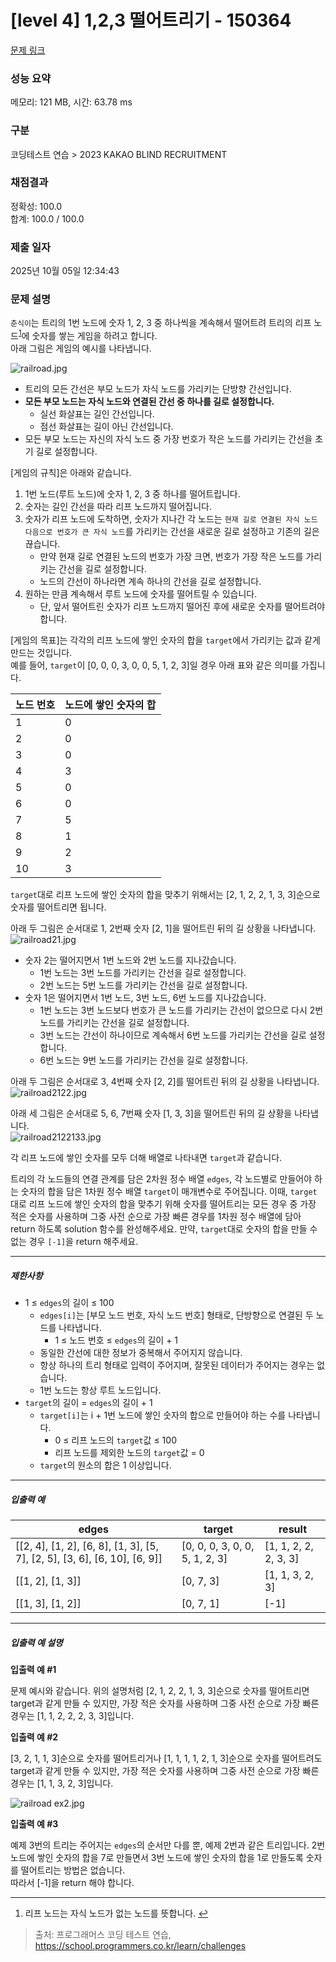# [level 4] 1,2,3 떨어트리기 - 150364 

[문제 링크](https://school.programmers.co.kr/learn/courses/30/lessons/150364) 

### 성능 요약

메모리: 121 MB, 시간: 63.78 ms

### 구분

코딩테스트 연습 > 2023 KAKAO BLIND RECRUITMENT

### 채점결과

정확성: 100.0<br/>합계: 100.0 / 100.0

### 제출 일자

2025년 10월 05일 12:34:43

### 문제 설명

<p><code>춘식이</code>는 트리의 1번 노드에 숫자 1, 2, 3 중 하나씩을 계속해서 떨어트려 트리의 리프 노드<sup id="fnref1"><a href="#fn1">1</a></sup>에 숫자를 쌓는 게임을 하려고 합니다. <br>
아래 그림은 게임의 예시를 나타냅니다.</p>

<p><img src="https://grepp-programmers.s3.ap-northeast-2.amazonaws.com/files/production/8c0e537f-10d8-470b-b034-a9f532e2ccee/railload.jpg" title="" alt="railroad.jpg"></p>

<ul>
<li>트리의 모든 간선은 부모 노드가 자식 노드를 가리키는 단방향 간선입니다.</li>
<li><strong>모든 부모 노드는 자식 노드와 연결된 간선 중 하나를 길로 설정합니다.</strong>

<ul>
<li>실선 화살표는 길인 간선입니다.</li>
<li>점선 화살표는 길이 아닌 간선입니다.</li>
</ul></li>
<li>모든 부모 노드는 자신의 자식 노드 중 가장 번호가 작은 노드를 가리키는 간선을 초기 길로 설정합니다.</li>
</ul>

<p>[게임의 규칙]은 아래와 같습니다.</p>

<ol>
<li>1번 노드(루트 노드)에 숫자 1, 2, 3 중 하나를 떨어트립니다.</li>
<li>숫자는 길인 간선을 따라 리프 노드까지 떨어집니다.</li>
<li>숫자가 리프 노드에 도착하면, 숫자가 지나간 각 노드는 <code>현재 길로 연결된 자식 노드 다음으로 번호가 큰 자식 노드</code>를 가리키는 간선을 새로운 길로 설정하고 기존의 길은 끊습니다. 

<ul>
<li>만약 현재 길로 연결된 노드의 번호가 가장 크면, 번호가 가장 작은 노드를 가리키는 간선을 길로 설정합니다.</li>
<li>노드의 간선이 하나라면 계속 하나의 간선을 길로 설정합니다.</li>
</ul></li>
<li>원하는 만큼 계속해서 루트 노드에 숫자를 떨어트릴 수 있습니다.

<ul>
<li>단, 앞서 떨어트린 숫자가 리프 노드까지 떨어진 후에 새로운 숫자를 떨어트려야 합니다.</li>
</ul></li>
</ol>

<p>[게임의 목표]는 각각의 리프 노드에 쌓인 숫자의 합을 <code>target</code>에서 가리키는 값과 같게 만드는 것입니다.<br>
예를 들어, <code>target</code>이 [0, 0, 0, 3, 0, 0, 5, 1, 2, 3]일 경우 아래 표와 같은 의미를 가집니다.</p>
<table class="table">
        <thead><tr>
<th>노드 번호</th>
<th>노드에 쌓인 숫자의 합</th>
</tr>
</thead>
        <tbody><tr>
<td>1</td>
<td>0</td>
</tr>
<tr>
<td>2</td>
<td>0</td>
</tr>
<tr>
<td>3</td>
<td>0</td>
</tr>
<tr>
<td>4</td>
<td>3</td>
</tr>
<tr>
<td>5</td>
<td>0</td>
</tr>
<tr>
<td>6</td>
<td>0</td>
</tr>
<tr>
<td>7</td>
<td>5</td>
</tr>
<tr>
<td>8</td>
<td>1</td>
</tr>
<tr>
<td>9</td>
<td>2</td>
</tr>
<tr>
<td>10</td>
<td>3</td>
</tr>
</tbody>
      </table>
<p><code>target</code>대로 리프 노드에 쌓인 숫자의 합을 맞추기 위해서는 [2, 1, 2, 2, 1, 3, 3]순으로 숫자를 떨어트리면 됩니다.</p>

<p>아래 두 그림은 순서대로 1, 2번째 숫자 [2, 1]을 떨어트린 뒤의 길 상황을 나타냅니다.<br>
<img src="https://grepp-programmers.s3.ap-northeast-2.amazonaws.com/files/production/93b09e90-73db-4ec8-851c-66fb4bf428a8/railroad21.jpg" title="" alt="railroad21.jpg"></p>

<ul>
<li>숫자 2는 떨어지면서 1번 노드와 2번 노드를 지나갔습니다. 

<ul>
<li>1번 노드는 3번 노드를 가리키는 간선을 길로 설정합니다.</li>
<li>2번 노드는 5번 노드를 가리키는 간선을 길로 설정합니다.</li>
</ul></li>
<li>숫자 1은 떨어지면서 1번 노드, 3번 노드, 6번 노드를 지나갔습니다.

<ul>
<li>1번 노드는 3번 노드보다 번호가 큰 노드를 가리키는 간선이 없으므로 다시 2번 노드를 가리키는 간선을 길로 설정합니다.</li>
<li>3번 노드는 간선이 하나이므로 계속해서 6번 노드를 가리키는 간선을 길로 설정합니다.</li>
<li>6번 노드는 9번 노드를 가리키는 간선을 길로 설정합니다.</li>
</ul></li>
</ul>

<p>아래 두 그림은 순서대로 3, 4번째 숫자 [2, 2]를 떨어트린 뒤의 길 상황을 나타냅니다.<br>
<img src="https://grepp-programmers.s3.ap-northeast-2.amazonaws.com/files/production/fc3a6a07-1a1e-41b7-9ce8-d08113d42a2c/railroad2122.jpg" title="" alt="railroad2122.jpg"></p>

<p>아래 세 그림은 순서대로 5, 6, 7번째 숫자 [1, 3, 3]을 떨어트린 뒤의 길 상황을 나타냅니다.<br>
<img src="https://grepp-programmers.s3.ap-northeast-2.amazonaws.com/files/production/791e4e74-7017-44b2-93e6-68503e1f24a1/railroad2122133.jpg" title="" alt="railroad2122133.jpg"></p>

<p>각 리프 노드에 쌓인 숫자를 모두 더해 배열로 나타내면 <code>target</code>과 같습니다.</p>

<p>트리의 각 노드들의 연결 관계를 담은 2차원 정수 배열 <code>edges</code>, 각 노드별로 만들어야 하는 숫자의 합을 담은 1차원 정수 배열 <code>target</code>이 매개변수로 주어집니다. 이때, <code>target</code> 대로 리프 노드에 쌓인 숫자의 합을 맞추기 위해 숫자를 떨어트리는 모든 경우 중 가장 적은 숫자를 사용하며 그중 사전 순으로 가장 빠른 경우를 1차원 정수 배열에 담아 return 하도록 solution 함수를 완성해주세요. 만약, <code>target</code>대로 숫자의 합을 만들 수 없는 경우 <code>[-1]</code>을 return 해주세요.</p>

<hr>

<h5>제한사항</h5>

<ul>
<li>1 ≤ <code>edges</code>의 길이 ≤ 100

<ul>
<li><code>edges[i]</code>는 [부모 노드 번호, 자식 노드 번호] 형태로, 단방향으로 연결된 두 노드를 나타냅니다.

<ul>
<li>1 ≤ 노드 번호 ≤ <code>edges</code>의 길이 + 1</li>
</ul></li>
<li>동일한 간선에 대한 정보가 중복해서 주어지지 않습니다.</li>
<li>항상 하나의 트리 형태로 입력이 주어지며, 잘못된 데이터가 주어지는 경우는 없습니다.</li>
<li>1번 노드는 항상 루트 노드입니다.</li>
</ul></li>
<li><code>target</code>의 길이 = <code>edges</code>의 길이 + 1

<ul>
<li><code>target[i]</code>는 i + 1번 노드에 쌓인 숫자의 합으로 만들어야 하는 수를 나타냅니다.

<ul>
<li>0 ≤ 리프 노드의 <code>target</code>값 ≤ 100</li>
<li>리프 노드를 제외한 노드의 <code>target</code>값 = 0</li>
</ul></li>
<li><code>target</code>의 원소의 합은 1 이상입니다.</li>
</ul></li>
</ul>

<hr>

<h5>입출력 예</h5>
<table class="table">
        <thead><tr>
<th>edges</th>
<th>target</th>
<th>result</th>
</tr>
</thead>
        <tbody><tr>
<td>[[2, 4], [1, 2], [6, 8], [1, 3], [5, 7], [2, 5], [3, 6], [6, 10], [6, 9]]</td>
<td>[0, 0, 0, 3, 0, 0, 5, 1, 2, 3]</td>
<td>[1, 1, 2, 2, 2, 3, 3]</td>
</tr>
<tr>
<td>[[1, 2], [1, 3]]</td>
<td>[0, 7, 3]</td>
<td>[1, 1, 3, 2, 3]</td>
</tr>
<tr>
<td>[[1, 3], [1, 2]]</td>
<td>[0, 7, 1]</td>
<td>[-1]</td>
</tr>
</tbody>
      </table>
<hr>

<h5>입출력 예 설명</h5>

<p><strong>입출력 예 #1</strong></p>

<p>문제 예시와 같습니다. 위의 설명처럼 [2, 1, 2, 2, 1, 3, 3]순으로 숫자를 떨어트리면 target과 같게 만들 수 있지만, 가장 적은 숫자를 사용하며 그중 사전 순으로 가장 빠른 경우는 [1, 1, 2, 2, 2, 3, 3]입니다.</p>

<p><strong>입출력 예 #2</strong></p>

<p>[3, 2, 1, 1, 3]순으로 숫자를 떨어트리거나 [1, 1, 1, 1, 2, 1, 3]순으로 숫자를 떨어트려도 target과 같게 만들 수 있지만, 가장 적은 숫자를 사용하며 그중 사전 순으로 가장 빠른 경우는 [1, 1, 3, 2, 3]입니다.  </p>

<p><img src="https://grepp-programmers.s3.ap-northeast-2.amazonaws.com/files/production/b66b8fd9-ce35-4f5f-8502-401328e1e10a/railroad%20ex2.jpg" title="" alt="railroad ex2.jpg"></p>

<p><strong>입출력 예 #3</strong></p>

<p>예제 3번의 트리는 주어지는 <code>edges</code>의 순서만 다를 뿐, 예제 2번과 같은 트리입니다. 2번 노드에 쌓인 숫자의 합을 7로 만들면서 3번 노드에 쌓인 숫자의 합을 1로 만들도록 숫자를 떨어트리는 방법은 없습니다.<br>
따라서 [-1]을 return 해야 합니다.</p>

<div class="footnotes">
<hr>
<ol>

<li id="fn1">
<p>리프 노드는 자식 노드가 없는 노드를 뜻합니다.&nbsp;<a href="#fnref1">↩</a></p>
</li>

</ol>
</div>


> 출처: 프로그래머스 코딩 테스트 연습, https://school.programmers.co.kr/learn/challenges